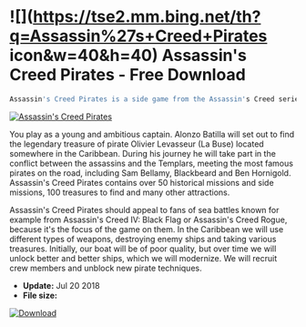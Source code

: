 # ![](https://tse2.mm.bing.net/th?q=Assassin%27s+Creed+Pirates icon&w=40&h=40) Assassin's Creed Pirates  - Free Download

```sh
Assassin's Creed Pirates is a side game from the Assassin's Creed series. Under no circumstances should it be compared with Assassin's Creed Origins or other titles published for PCs and Xbox One and PlayStation 4 consoles, because Assassin's Creed Pirates has been transferred to computers from smartphones and tablets.
```
[![Assassin's Creed Pirates](https://gallery.dpcdn.pl/imgc/Tools/83677/g_-_420x350_1.5_-_x2021371d-901d-4168-90de-2d5ca767d920.jpg)](https://softexe.net/win/games-entertainment/shooters/assassin-s-creed-pirates:pRRbf.html)

You play as a young and ambitious captain. Alonzo Batilla will set out to find the legendary treasure of pirate Olivier Levasseur (La Buse) located somewhere in the Caribbean. During his journey he will take part in the conflict between the assassins and the Templars, meeting the most famous pirates on the road, including Sam Bellamy, Blackbeard and Ben Hornigold. Assassin's Creed Pirates contains over 50 historical missions and side missions, 100 treasures to find and many other attractions.
 
 
 Assassin's Creed Pirates should appeal to fans of sea battles known for example from Assassin's Creed IV: Black Flag or Assassin's Creed Rogue, because it's the focus of the game on them. In the Caribbean we will use different types of weapons, destroying enemy ships and taking various treasures. Initially, our boat will be of poor quality, but over time we will unlock better and better ships, which we will modernize. We will recruit crew members and unblock new pirate techniques.


- **Update:** Jul 20 2018
- **File size:** 

[![Download](https://cdn.softexe.net/static/img/download.png)](https://softexe.net/win/games-entertainment/shooters/assassin-s-creed-pirates:pRRbf.html)

